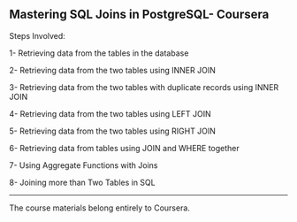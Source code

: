 Mastering SQL Joins in PostgreSQL- Coursera
--------------------------------------------------------------------------------

Steps Involved:

1- Retrieving data from the tables in the database

2- Retrieving data from the two tables using INNER JOIN

3- Retrieving data from the two tables with duplicate records using INNER JOIN

4- Retrieving data from the two tables using LEFT JOIN

5- Retrieving data from the two tables using RIGHT JOIN

6- Retrieving data from tables using JOIN and WHERE together

7- Using Aggregate Functions with Joins

8- Joining more than Two Tables in SQL

-------------------------------------------------------------------------------------------

The course materials belong entirely to Coursera.